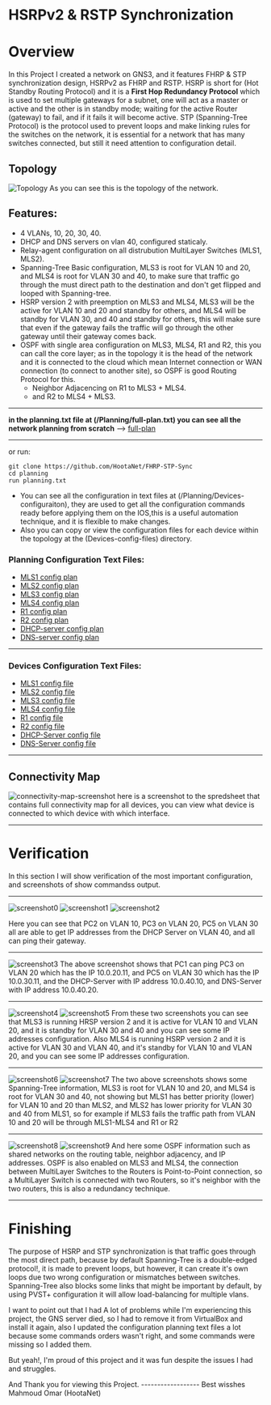 # HSRPv2 & RSTP Synchronization

# Overview
In this Project I created a network on GNS3, and it features FHRP & STP synchronization design, HSRPv2 as FHRP and RSTP.
HSRP is short for (Hot Standby Routing Protocol) and it is a **First Hop Redundancy Protocol** which is used to set multiple gateways for a subnet, one will act as a master or active and the other is in standby mode; waiting for the active Router (gateway) to fail, and if it fails it will become active.
STP (Spanning-Tree Protocol) is the protocol used to prevent loops and make linking rules for the switches on the network, it is essential for a network that has many switches connected, but still it need attention to configuration detail.
## Topology
![Topology](./topology.png)
As you can see this is the topology of the network.
## Features:
* 4 VLANs, 10, 20, 30, 40.
* DHCP and DNS servers on vlan 40, configured staticaly.
* Relay-agent configuration on all distrubution MultiLayer Switches (MLS1, MLS2).
* Spanning-Tree Basic configuration, MLS3 is root for VLAN 10 and 20, and MLS4 is root for VLAN 30 and 40, to make sure that traffic go through the must direct path to the destination and don't get flipped and looped with Spanning-tree.
* HSRP version 2 with preemption on MLS3 and MLS4, MLS3 will be the active for VLAN 10 and 20 and standby for others, and MLS4 will be standby for VLAN 30, and 40 and standby for others, this will make sure that even if the gateway fails the traffic will go through the other gateway until their gateway comes back.
* OSPF with single area configuration on MLS3, MLS4, R1 and R2, this you can call the core layer; as in the topology it is the head of the network and it is connected to the cloud which mean Internet connection or WAN connection (to connect to another site), so OSPF is good Routing Protocol for this.
    * Neighbor Adjacencing on R1 to MLS3 + MLS4.
    * and R2 to MLS4 + MLS3.
****
**in the planning.txt file at (/Planning/full-plan.txt) you can see all the network planning from scratch**
--> [full-plan](/planning/full-plan.txt)

****
or run:
```git bash
git clone https://github.com/HootaNet/FHRP-STP-Sync
cd planning
run planning.txt
```

* You can see all the configuration in text files at (/Planning/Devices-configuraiton), they are used to get all the configuration commands ready before applying them on the IOS,this is a useful automation technique, and it is flexible to make changes.
* Also you can copy or view the configuration files for each device within the topology at the (Devices-config-files) directory.
### Planning Configuration Text Files:
* [MLS1 config plan](/planning/Devices-Configurations/MLS1.txt)
* [MLS2 config plan](/planning/Devices-Configurations/MLS2.txt)
* [MLS3 config plan](/planning/Devices-Configurations/MLS3.txt)
* [MLS4 config plan](/planning/Devices-Configurations/MLS4.txt)
* [R1 config plan](/Planning/Devices-Configurations/R1.txt)
* [R2 config plan](/Planning/Devices-Configurations/R2.txt)
* [DHCP-server config plan](/Planning/Devices-Configurations/DHCP-Server.txt)
* [DNS-server config plan](/Planning/Devices-Configurations/DNS-Server.txt)
****
### Devices Configuration Text Files:
* [MLS1 config file](/Devices-Config-Files/MLS1-config-file.txt)
* [MLS2 config file](/Devices-Config-Files/MLS2-config-file.txt)
* [MLS3 config file](/Devices-Config-Files/MLS3-config-file.txt)
* [MLS4 config file](/Devices-Config-Files/MLS4-config-file.txt)
* [R1 config file](/Devices-Config-Files/R1-config-file.txt)
* [R2 config file](/Devices-Config-Files/R2-config-file.txt)
* [DHCP-Server config file](/Devices-Config-Files/DHCP-Server-config-file.txt)
* [DNS-Server config file](/Devices-Config-Files/DNS-Server-config-file.txt)
****
## Connectivity Map
![connectivity-map-screenshot](/connectivity-map/screenshot.png)
here is a screenshot to the spredsheet that contains full connectivity map for all devices, you can view what device is connected to which device with which interface.
***
# Verification
In this section I will show verification of the most important configuration, and screenshots of show commandss output.
***
![screenshot0](/Screenshots/0.png)
![screenshot1](/Screenshots/1.png)
![screenshot2](/Screenshots/2.png)

Here you can see that PC2 on VLAN 10, PC3 on VLAN 20, PC5 on VLAN 30 all are able to get IP addresses from the DHCP Server on VLAN 40, and all can ping their gateway.
***
![screenshot3](/Screenshots/3.png)
The above screenshot shows that PC1 can ping PC3 on VLAN 20 which has the IP 10.0.20.11, and PC5 on VLAN 30 which has the IP 10.0.30.11, and the DHCP-Server with IP address 10.0.40.10, and DNS-Server with IP address 10.0.40.20.
***
![screenshot4](/Screenshots/4.png)
![screenshot5](/Screenshots/5.png)
From these two screenshots you can see that MLS3 is running HRSP version 2 and it is active for VLAN 10 and VLAN 20, and it is standby for VLAN 30 and 40 and you can see some IP addresses configuration. Also MLS4 is running HSRP version 2 and it is active for VLAN 30 and VLAN 40, and it's standby for VLAN 10 and VLAN 20, and you can see some IP addresses configuration.
***
![screenshot6](/Screenshots/6.png)
![screenshot7](/Screenshots/7.png)
The two above screenshots shows some Spanning-Tree information, MLS3 is root for VLAN 10 and 20, and MLS4 is root for VLAN 30 and 40, not showing but MLS1 has better priority (lower) for VLAN 10 and 20 than MLS2, and MLS2 has lower priority for VLAN 30 and 40 from MLS1, so for example if MLS3 fails the traffic path from VLAN 10 and 20 will be through MLS1-MLS4 and R1 or R2
***
![screenshot8](/Screenshots/8.png)
![screenshot9](/Screenshots/9.png)
And here some OSPF information such as shared networks on the routing table, neighbor adjacency, and IP addresses. OSPF is also enabled on MLS3 and MLS4, the connection between MultiLayer Switches to the Routers is Point-to-Point connection, so a MultiLayer Switch is connected with two Routers, so it's neighbor with the two routers, this is also a redundancy technique.
***
# Finishing
The purpose of HSRP and STP synchronization is that traffic goes through the most direct path, because by default Spanning-Tree is a double-edged protocol!, it is made to prevent loops, but however, it can create it's own loops due two wrong configuration or mismatches between switches. Spanning-Tree also blocks some links that might be important by default, by using PVST+ configuration it will allow load-balancing for multiple vlans.

I want to point out that I had A lot of problems while I'm experiencing this project, the GNS server died, so I had to remove it from VirtualBox and install it again, also I updated the configuration planning text files a lot because some commands orders wasn't right, and some commands were missing so I added them.

But yeah!, I'm proud of this project and it was fun despite the issues I had and struggles.

And Thank you for viewing this Project.
------------------ Best wisshes Mahmoud Omar (HootaNet)
